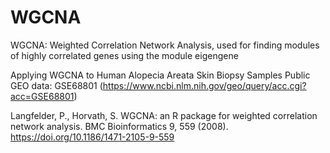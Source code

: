 # WGCNA
WGCNA: Weighted Correlation Network Analysis, used for finding modules of highly correlated genes using the module eigengene

Applying WGCNA to Human Alopecia Areata Skin Biopsy Samples
Public GEO data: GSE68801 (https://www.ncbi.nlm.nih.gov/geo/query/acc.cgi?acc=GSE68801)

Langfelder, P., Horvath, S. WGCNA: an R package for weighted correlation network analysis. BMC Bioinformatics 9, 559 (2008). https://doi.org/10.1186/1471-2105-9-559
